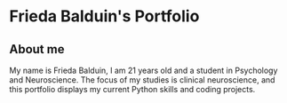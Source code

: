 # Frieda Balduin's Portfolio

## About me

My name is Frieda Balduin, I am 21 years old and a student in Psychology and Neuroscience.
The focus of my studies is clinical neuroscience, and this portfolio displays my current Python skills and coding projects.


